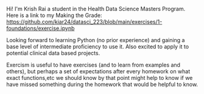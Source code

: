 Hi! I'm Krish Rai a student in the Health Data Science Masters Program. Here is a link to my Making the Grade: https://github.com/kiar24/datasci_223/blob/main/exercises/1-foundations/exercise.ipynb

Looking forward to learning Python (no prior experience) and gaining a base level of intermediate proficiency to use it. Also excited to apply it to potential clinical data based projects.

Exercism is useful to have exercises (and to learn from examples and others), 
but perhaps a set of expectations after every homework on what exact functions,etc we should know by that point might help to know if we have missed something during the homework that would be helpful to know.
